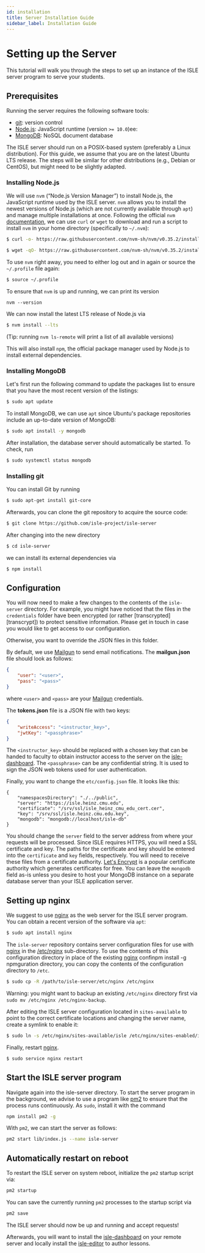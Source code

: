 ```yaml
---
id: installation
title: Server Installation Guide
sidebar_label: Installation Guide
---
```


# Setting up the Server

This tutorial will walk you through the steps to set up an instance of the ISLE server program to serve your students. 

## Prerequisites

Running the server requires the following software tools:

* [git][git]: version control
* [Node.js][node-js]: JavaScript runtime (version `>= 10.0`)ee: 
* [MongoDB][mongodb]: NoSQL document database

The ISLE server should run on a POSIX-based system (preferably a Linux distribution). For this guide, we assume that you are on the latest Ubuntu LTS release. The steps will be similar for other distributions (e.g., Debian or CentOS), but might need to be slightly adapted.

### Installing Node.js

We will use `nvm` (“Node.js Version Manager”) to install Node.js, the JavaScript runtime used by the ISLE server. `nvm` allows you to install the newest versions of Node.js (which are not currently available through `apt`) and manage multiple installations at once. Following the official `nvm` [documentation][nvm-docs], we can use `curl` or `wget` to download and run a script to install `nvm` in your home directory (specifically to `~/.nvm`):

```bash
$ curl -o- https://raw.githubusercontent.com/nvm-sh/nvm/v0.35.2/install.sh | bash
```

```bash
$ wget -qO- https://raw.githubusercontent.com/nvm-sh/nvm/v0.35.2/install.sh | bash
```

To use `nvm` right away, you need to either log out and in again or source the `~/.profile` file again:

```bash
$ source ~/.profile
```

To ensure that `nvm` is up and running, we can print its version

```
nvm --version
```

We can now install the latest LTS release of Node.js via

```bash
$ nvm install --lts
```

(Tip: running `nvm ls-remote` will print a list of all available versions)

This will also install `npm`, the official package manager used by Node.js to install external dependencies.

### Installing MongoDB

Let's first run the following command to update the packages list to ensure that you have the most recent version of the listings:

```bash
$ sudo apt update
```

To install MongoDB, we can use `apt` since Ubuntu's package repositories include an up-to-date version of MongoDB:

```bash
$ sudo apt install -y mongodb
```

After installation, the database server should automatically be started. To check, run

```bash
$ sudo systemctl status mongodb
```


### Installing git

You can install Git by running

```bash
$ sudo apt-get install git-core
```

Afterwards, you can clone the git repository to acquire the source code:

```bash
$ git clone https://github.com/isle-project/isle-server
```

After changing into the new directory

```bash
$ cd isle-server
```

we can install its external dependencies via

```bash
$ npm install
```

## Configuration

You will now need to make a few changes to the contents of the `isle-server` directory. For example, you might have noticed that the files in the `credentials` folder have been encrypted (or rather [transcrypted][transcrypt]) to protect sensitive information. Please get in touch in case you would like to get access to our configuration.

Otherwise, you want to override the JSON files in this folder. 

By default, we use [Mailgun][mailgun] to send email notifications. The **mailgun.json** file should look as follows:

```json
{
	"user": "<user>",
	"pass": "<pass>"
}
```

where `<user>` and `<pass>` are your [Mailgun][mailgun] credentials.

The **tokens.json** file is a JSON file with two keys:

```json
{
	"writeAccess": "<instructor_key>",
	"jwtKey": "<passphrase>"
}
```

The `<instructor_key>` should be replaced with a chosen key that can be handed to faculty to obtain instructor access to the server on the [isle-dashboard][isle-dashboard]. The `<passphrase>` can be any confidential string. It is used to sign the JSON web tokens used for user authentication.

Finally, you want to change the `etc/config.json` file. It looks like this:

```
{
	"namespacesDirectory": "./../public",
	"server": "https://isle.heinz.cmu.edu",
	"certificate": "/srv/ssl/isle_heinz_cmu_edu_cert.cer",
	"key": "/srv/ssl/isle.heinz.cmu.edu.key",
	"mongodb": "mongodb://localhost/isle-db"
}
```

You should change the `server` field to the server address from where your requests will be processed. Since ISLE requires HTTPS, you will need a SSL certificate and key. The paths for the certificate and key should be entered into the `certificate` and `key` fields, respectively. You will need to receive these files from a certificate authority. [Let's Encrypt][lets-encrypt] is a popular certificate authority which generates certificates for free. You can leave the `mongodb` field as-is unless you desire to host your MongoDB instance on a separate database server than your ISLE application server.

## Setting up nginx

We suggest to use [nginx][nginx] as the web server for the ISLE server program. You can obtain a recent version of the software via `apt`:

```bash
$ sudo apt install nginx
```

The `isle-server` repository contains server configuration files for use with [nginx][nginx] in the [/etc/nginx](https://github.com/isle-project/isle-server/tree/master/etc/nginx) sub-directory. To use the contents of this configuration directory in place of the existing [nginx][nginx] confinpm install -g npmguration directory, you can copy the contents of the configuration directory to `/etc`.

```bash
$ sudo cp -R /path/to/isle-server/etc/nginx /etc/nginx
```

Warning: you might want to backup an existing `/etc/nginx` directory first via `sudo mv /etc/nginx /etc/nginx-backup`.

After editing the ISLE server configuration located in `sites-available` to point to the correct certificate locations and changing the server name, create a symlink to enable it:

```bash
$ sudo ln -s /etc/nginx/sites-available/isle /etc/nginx/sites-enabled/isle
```

Finally, restart [nginx][nginx].

```bash
$ sudo service nginx restart
```

## Start the ISLE server program

Navigate again into the isle-server directory. To start the server program in the background, we advise to use a program like [pm2][pm2] to ensure that the process runs continuously. As `sudo`, install it with the command

```bash
npm install pm2 -g
```

With `pm2`, we can start the server as follows:  

```bash
pm2 start lib/index.js --name isle-server
```

## Automatically restart on reboot

To restart the ISLE server on system reboot, initialize the `pm2` startup script via:

```bash
pm2 startup
```

You can save the currently running `pm2` processes to the startup script via

```bash
pm2 save
```

The ISLE server should now be up and running and accept requests!

Afterwards, you will want to install the [isle-dashboard][isle-dashboard] on your remote server and locally install the [isle-editor][isle-editor] to author lessons.

[git]: http://git-scm.com/
[node-js]: https://nodejs.org/en/
[mongodb]: https://mongodb.com
[nvm-docs]: https://github.com/nvm-sh/nvm#installing-and-updating
[mailgun]: https://www.mailgun.com/
[isle-dashboard]: https://github.com/isle-project/isle-dashboard
[lets-encrypt]: https://letsencrypt.org/
[nginx]: https://www.nginx.com/
[install-java8]: https://tecadmin.net/install-oracle-java-8-ubuntu-via-ppa/
[isle-dashboard]: https://github.com/isle-project/isle-dashboard
[isle-editor]: https://github.com/isle-project/isle-editor
[pm2]: https://github.com/Unitech/pm2
[jwt]: https://github.com/jitsi/lib-jitsi-meet/blob/master/doc/tokens.md
